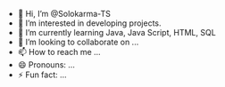 - 👋 Hi, I’m @Solokarma-TS
- 👀 I’m interested in developing projects.
- 🌱 I’m currently learning Java, Java Script, HTML, SQL
- 💞️ I’m looking to collaborate on ...
- 📫 How to reach me ...
- 😄 Pronouns: ...
- ⚡ Fun fact: ...

<!---
Solokarma-TS/Solokarma-TS is a ✨ special ✨ repository because its `README.md` (this file) appears on your GitHub profile.
You can click the Preview link to take a look at your changes.
--->

